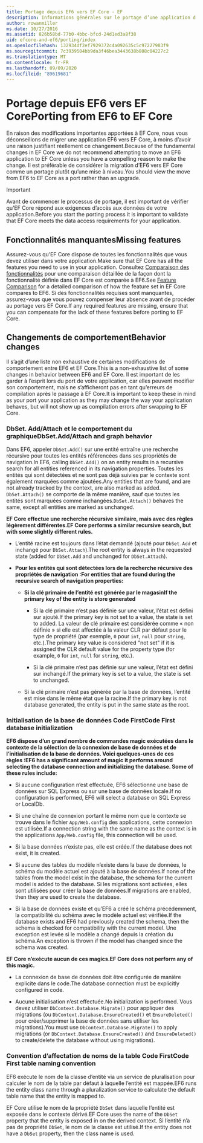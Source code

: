 ```yaml
---
title: Portage depuis EF6 vers EF Core - EF
description: Informations générales sur le portage d’une application d’Entity Framework 6 à Entity Framework Core.
author: rowanmiller
ms.date: 10/27/2016
ms.assetid: 826b58bd-77b0-4bbc-bfcd-24d1ed3a8f38
uid: efcore-and-ef6/porting/index
ms.openlocfilehash: 132934df2ef7929372c4a092635c5c97227983f9
ms.sourcegitcommit: 7c3939504bb9da3f46bea3443638b808c04227c2
ms.translationtype: MT
ms.contentlocale: fr-FR
ms.lasthandoff: 09/09/2020
ms.locfileid: "89619681"
---
```

# <a name="porting-from-ef6-to-ef-core"></a><span data-ttu-id="b5e57-103">Portage depuis EF6 vers EF Core</span><span class="sxs-lookup"><span data-stu-id="b5e57-103">Porting from EF6 to EF Core</span></span>

<span data-ttu-id="b5e57-104">En raison des modifications importantes apportées à EF Core, nous vous déconseillons de migrer une application EF6 vers EF Core, à moins d’avoir une raison justifiant réellement ce changement.</span><span class="sxs-lookup"><span data-stu-id="b5e57-104">Because of the fundamental changes in EF Core we do not recommend attempting to move an EF6 application to EF Core unless you have a compelling reason to make the change.</span></span>
<span data-ttu-id="b5e57-105">Il est préférable de considérer la migration d’EF6 vers EF Core comme un portage plutôt qu’une mise à niveau.</span><span class="sxs-lookup"><span data-stu-id="b5e57-105">You should view the move from EF6 to EF Core as a port rather than an upgrade.</span></span>

> [!IMPORTANT]
> <span data-ttu-id="b5e57-106">Avant de commencer le processus de portage, il est important de vérifier qu’EF Core répond aux exigences d’accès aux données de votre application.</span><span class="sxs-lookup"><span data-stu-id="b5e57-106">Before you start the porting process it is important to validate that EF Core meets the data access requirements for your application.</span></span>

## <a name="missing-features"></a><span data-ttu-id="b5e57-107">Fonctionnalités manquantes</span><span class="sxs-lookup"><span data-stu-id="b5e57-107">Missing features</span></span>

<span data-ttu-id="b5e57-108">Assurez-vous qu’EF Core dispose de toutes les fonctionnalités que vous devez utiliser dans votre application.</span><span class="sxs-lookup"><span data-stu-id="b5e57-108">Make sure that EF Core has all the features you need to use in your application.</span></span> <span data-ttu-id="b5e57-109">Consultez [Comparaison des fonctionnalités](xref:efcore-and-ef6/index) pour une comparaison détaillée de la façon dont la fonctionnalité définie dans EF Core est comparée à EF6.</span><span class="sxs-lookup"><span data-stu-id="b5e57-109">See [Feature Comparison](xref:efcore-and-ef6/index) for a detailed comparison of how the feature set in EF Core compares to EF6.</span></span> <span data-ttu-id="b5e57-110">Si des fonctionnalités requises sont manquantes, assurez-vous que vous pouvez compenser leur absence avant de procéder au portage vers EF Core.</span><span class="sxs-lookup"><span data-stu-id="b5e57-110">If any required features are missing, ensure that you can compensate for the lack of these features before porting to EF Core.</span></span>

## <a name="behavior-changes"></a><span data-ttu-id="b5e57-111">Changements de comportement</span><span class="sxs-lookup"><span data-stu-id="b5e57-111">Behavior changes</span></span>

<span data-ttu-id="b5e57-112">Il s’agit d’une liste non exhaustive de certaines modifications de comportement entre EF6 et EF Core.</span><span class="sxs-lookup"><span data-stu-id="b5e57-112">This is a non-exhaustive list of some changes in behavior between EF6 and EF Core.</span></span> <span data-ttu-id="b5e57-113">Il est important de les garder à l’esprit lors du port de votre application, car elles peuvent modifier son comportement, mais ne s’afficheront pas en tant qu’erreurs de compilation après le passage à EF Core.</span><span class="sxs-lookup"><span data-stu-id="b5e57-113">It is important to keep these in mind as your port your application as they may change the way your application behaves, but will not show up as compilation errors after swapping to EF Core.</span></span>

### <a name="dbsetaddattach-and-graph-behavior"></a><span data-ttu-id="b5e57-114">DbSet. Add/Attach et le comportement du graphique</span><span class="sxs-lookup"><span data-stu-id="b5e57-114">DbSet.Add/Attach and graph behavior</span></span>

<span data-ttu-id="b5e57-115">Dans EF6, appeler `DbSet.Add()` sur une entité entraîne une recherche récursive pour toutes les entités référencées dans ses propriétés de navigation.</span><span class="sxs-lookup"><span data-stu-id="b5e57-115">In EF6, calling `DbSet.Add()` on an entity results in a recursive search for all entities referenced in its navigation properties.</span></span> <span data-ttu-id="b5e57-116">Toutes les entités qui sont détectées et ne sont pas déjà suivies par le contexte sont également marquées comme ajoutées.</span><span class="sxs-lookup"><span data-stu-id="b5e57-116">Any entities that are found, and are not already tracked by the context, are also marked as added.</span></span> <span data-ttu-id="b5e57-117">`DbSet.Attach()` se comporte de la même manière, sauf que toutes les entités sont marquées comme inchangées.</span><span class="sxs-lookup"><span data-stu-id="b5e57-117">`DbSet.Attach()` behaves the same, except all entities are marked as unchanged.</span></span>

<span data-ttu-id="b5e57-118">**EF Core effectue une recherche récursive similaire, mais avec des règles légèrement différentes.**</span><span class="sxs-lookup"><span data-stu-id="b5e57-118">**EF Core performs a similar recursive search, but with some slightly different rules.**</span></span>

*  <span data-ttu-id="b5e57-119">L’entité racine est toujours dans l’état demandé (ajouté pour `DbSet.Add` et inchangé pour `DbSet.Attach`).</span><span class="sxs-lookup"><span data-stu-id="b5e57-119">The root entity is always in the requested state (added for `DbSet.Add` and unchanged for `DbSet.Attach`).</span></span>

*  <span data-ttu-id="b5e57-120">**Pour les entités qui sont détectées lors de la recherche récursive des propriétés de navigation :**</span><span class="sxs-lookup"><span data-stu-id="b5e57-120">**For entities that are found during the recursive search of navigation properties:**</span></span>

    *  <span data-ttu-id="b5e57-121">**Si la clé primaire de l’entité est générée par le magasin**</span><span class="sxs-lookup"><span data-stu-id="b5e57-121">**If the primary key of the entity is store generated**</span></span>

        * <span data-ttu-id="b5e57-122">Si la clé primaire n’est pas définie sur une valeur, l’état est défini sur ajouté.</span><span class="sxs-lookup"><span data-stu-id="b5e57-122">If the primary key is not set to a value, the state is set to added.</span></span> <span data-ttu-id="b5e57-123">La valeur de clé primaire est considérée comme « non définie » si elle est affectée à la valeur CLR par défaut pour le type de propriété (par exemple, `0` pour `int`, `null` pour `string`, etc.).</span><span class="sxs-lookup"><span data-stu-id="b5e57-123">The primary key value is considered "not set" if it is assigned the CLR default value for the property type (for example, `0` for `int`, `null` for `string`, etc.).</span></span>

        * <span data-ttu-id="b5e57-124">Si la clé primaire n’est pas définie sur une valeur, l’état est défini sur inchangé.</span><span class="sxs-lookup"><span data-stu-id="b5e57-124">If the primary key is set to a value, the state is set to unchanged.</span></span>

    *  <span data-ttu-id="b5e57-125">Si la clé primaire n’est pas générée par la base de données, l’entité est mise dans le même état que la racine.</span><span class="sxs-lookup"><span data-stu-id="b5e57-125">If the primary key is not database generated, the entity is put in the same state as the root.</span></span>

### <a name="code-first-database-initialization"></a><span data-ttu-id="b5e57-126">Initialisation de la base de données Code First</span><span class="sxs-lookup"><span data-stu-id="b5e57-126">Code First database initialization</span></span>

<span data-ttu-id="b5e57-127">**EF6 dispose d’un grand nombre de commandes magic exécutées dans le contexte de la sélection de la connexion de base de données et de l’initialisation de la base de données. Voici quelques-unes de ces règles :**</span><span class="sxs-lookup"><span data-stu-id="b5e57-127">**EF6 has a significant amount of magic it performs around selecting the database connection and initializing the database. Some of these rules include:**</span></span>

* <span data-ttu-id="b5e57-128">Si aucune configuration n’est effectuée, EF6 sélectionne une base de données sur SQL Express ou sur une base de données locale.</span><span class="sxs-lookup"><span data-stu-id="b5e57-128">If no configuration is performed, EF6 will select a database on SQL Express or LocalDb.</span></span>

* <span data-ttu-id="b5e57-129">Si une chaîne de connexion portant le même nom que le contexte se trouve dans le fichier `App/Web.config` des applications, cette connexion est utilisée.</span><span class="sxs-lookup"><span data-stu-id="b5e57-129">If a connection string with the same name as the context is in the applications `App/Web.config` file, this connection will be used.</span></span>

* <span data-ttu-id="b5e57-130">Si la base données n’existe pas, elle est créée.</span><span class="sxs-lookup"><span data-stu-id="b5e57-130">If the database does not exist, it is created.</span></span>

* <span data-ttu-id="b5e57-131">Si aucune des tables du modèle n’existe dans la base de données, le schéma du modèle actuel est ajouté à la base de données.</span><span class="sxs-lookup"><span data-stu-id="b5e57-131">If none of the tables from the model exist in the database, the schema for the current model is added to the database.</span></span> <span data-ttu-id="b5e57-132">Si les migrations sont activées, elles sont utilisées pour créer la base de données.</span><span class="sxs-lookup"><span data-stu-id="b5e57-132">If migrations are enabled, then they are used to create the database.</span></span>

* <span data-ttu-id="b5e57-133">Si la base de données existe et qu’EF6 a créé le schéma précédemment, la compatibilité du schéma avec le modèle actuel est vérifiée.</span><span class="sxs-lookup"><span data-stu-id="b5e57-133">If the database exists and EF6 had previously created the schema, then the schema is checked for compatibility with the current model.</span></span> <span data-ttu-id="b5e57-134">Une exception est levée si le modèle a changé depuis la création du schéma.</span><span class="sxs-lookup"><span data-stu-id="b5e57-134">An exception is thrown if the model has changed since the schema was created.</span></span>

<span data-ttu-id="b5e57-135">**EF Core n’exécute aucun de ces magics.**</span><span class="sxs-lookup"><span data-stu-id="b5e57-135">**EF Core does not perform any of this magic.**</span></span>

* <span data-ttu-id="b5e57-136">La connexion de base de données doit être configurée de manière explicite dans le code.</span><span class="sxs-lookup"><span data-stu-id="b5e57-136">The database connection must be explicitly configured in code.</span></span>

* <span data-ttu-id="b5e57-137">Aucune initialisation n’est effectuée.</span><span class="sxs-lookup"><span data-stu-id="b5e57-137">No initialization is performed.</span></span> <span data-ttu-id="b5e57-138">Vous devez utiliser `DbContext.Database.Migrate()` pour appliquer des migrations (ou `DbContext.Database.EnsureCreated()` et `EnsureDeleted()` pour créer/supprimer la base de données sans utiliser les migrations).</span><span class="sxs-lookup"><span data-stu-id="b5e57-138">You must use `DbContext.Database.Migrate()` to apply migrations (or `DbContext.Database.EnsureCreated()` and `EnsureDeleted()` to create/delete the database without using migrations).</span></span>

### <a name="code-first-table-naming-convention"></a><span data-ttu-id="b5e57-139">Convention d’affectation de noms de la table Code First</span><span class="sxs-lookup"><span data-stu-id="b5e57-139">Code First table naming convention</span></span>

<span data-ttu-id="b5e57-140">EF6 exécute le nom de la classe d’entité via un service de pluralisation pour calculer le nom de la table par défaut à laquelle l’entité est mappée.</span><span class="sxs-lookup"><span data-stu-id="b5e57-140">EF6 runs the entity class name through a pluralization service to calculate the default table name that the entity is mapped to.</span></span>

<span data-ttu-id="b5e57-141">EF Core utilise le nom de la propriété `DbSet` dans laquelle l’entité est exposée dans le contexte dérivé.</span><span class="sxs-lookup"><span data-stu-id="b5e57-141">EF Core uses the name of the `DbSet` property that the entity is exposed in on the derived context.</span></span> <span data-ttu-id="b5e57-142">Si l’entité n’a pas de propriété `DbSet`, le nom de la classe est utilisé.</span><span class="sxs-lookup"><span data-stu-id="b5e57-142">If the entity does not have a `DbSet` property, then the class name is used.</span></span>
